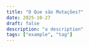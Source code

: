 ```yaml
---
title: "O Que são Mutações?"
date: 2025-10-27
draft: false
description: "a description"
tags: ["example", "tag"]
---
```



